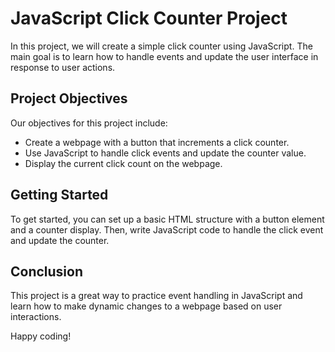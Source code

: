 # JavaScript Click Counter Project

In this project, we will create a simple click counter using JavaScript. The main goal is to learn how to handle events and update the user interface in response to user actions.

## Project Objectives

Our objectives for this project include:

- Create a webpage with a button that increments a click counter.
- Use JavaScript to handle click events and update the counter value.
- Display the current click count on the webpage.

## Getting Started

To get started, you can set up a basic HTML structure with a button element and a counter display. Then, write JavaScript code to handle the click event and update the counter.

## Conclusion

This project is a great way to practice event handling in JavaScript and learn how to make dynamic changes to a webpage based on user interactions.

Happy coding!
 
